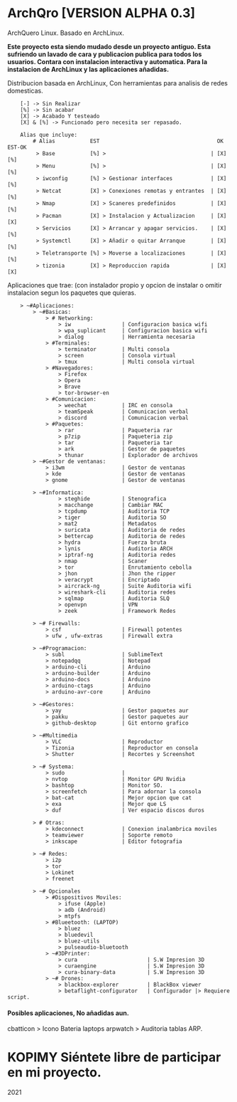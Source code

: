 # ArchQro **[VERSION ALPHA 0.3]** 
ArchQuero Linux. Basado en ArchLinux.
                
**Este proyecto esta siendo mudado desde un proyecto antiguo. 
Esta sufriendo un lavado de cara y publicacion publica para todos los usuarios.
Contara con instalacion interactiva y automatica.
Para la instalacion de ArchLinux y las aplicaciones añadidas.**



Distribucion basada en ArchLinux, Con herramientas para analisis de redes domesticas.

        [-] -> Sin Realizar 
        [%] -> Sin acabar
        [X] -> Acabado Y testeado
        [X] & [%] -> Funcionado pero necesita ser repasado.

        Alias que incluye:
            # Alias           EST                                     OK  EST-OK  
             > Base           [%] >                                 | [X]   [%] 
             > Menu           [%] >                                 | [X]   [%] 
             > iwconfig       [%] > Gestionar interfaces            | [X]   [%] 
             > Netcat         [X] > Conexiones remotas y entrantes  | [X]   [%] 
             > Nmap           [X] > Scaneres predefinidos           | [X]   [%] 
             > Pacman         [X] > Instalacion y Actualizacion     | [X]   [X] 
             > Servicios      [X] > Arrancar y apagar servicios.    | [X]   [%] 
             > Systemctl      [X] > Añadir o quitar Arranque        | [X]   [%] 
             > Teletransporte [%] > Moverse a localizaciones        | [X]   [%] 
             > tizonia        [X] > Reproduccion rapida             | [X]   [X] 
             

Aplicaciones que trae: (con instalador propio y opcion de instalar o omitir instalacion segun los paquetes que quieras.

        > ~#Aplicaciones:
            > ~#Basicas:
                > # Networking:
                    > iw                | Configuracion basica wifi
                    > wpa_suplicant     | Configuracion basica wifi
                    > dialog            | Herramienta necesaria
                > #Terminales:
                    > terminator        | Multi consola
                    > screen            | Consola virtual
                    > tmux              | Multi consola virtual
                > #Navegadores:
                    > Firefox
                    > Opera
                    > Brave
                    > tor-browser-en    
                > #Comunicacion:
                    > weechat           | IRC en consola
                    > teamSpeak         | Comunicacion verbal
                    > discord           | Comunicacion verbal
                > #Paquetes:
                    > rar               | Paqueteria rar
                    > p7zip             | Paqueteria zip
                    > tar               | Paqueteria tar
                    > ark               | Gestor de paquetes
                    > thunar            | Explorador de archivos 
            > ~#Gestor de ventanas:
                > i3wm                  | Gestor de ventanas
                > kde                   | Gestor de ventanas
                > gnome                 | Gestor de ventanas

            > ~#Informatica:
                    > steghide          | Stenografica
                    > macchange         | Cambiar MAC 
                    > tcpdump           | Auditoria TCP
                    > tiger             | Auditoria SO
                    > mat2              | Metadatos
                    > suricata          | Auditoria de redes
                    > bettercap         | Auditoria de redes
                    > hydra             | Fuerza bruta
                    > lynis             | Auditoria ARCH
                    > iptraf-ng         | Auditoria redes
                    > nmap              | Scaner 
                    > tor               | Enrutamiento cebolla
                    > jhon              | Jhon the ripper
                    > veracrypt         | Encriptado
                    > aircrack-ng       | Suite Auditoria wifi
                    > wireshark-cli     | Auditoria redes
                    > sqlmap            | Auditoria SLQ
                    > openvpn           | VPN
                    > zeek              | Framework Redes

            > ~# Firewalls:
                > csf                   | Firewall potentes
                > ufw , ufw-extras      | Firewall extra

            > ~#Programacion:
                > subl                  | SublimeText
                > notepadqq             | Notepad    
                > arduino-cli           | Arduino
                > arduino-builder       | Arduino
                > arduino-docs          | Arduino
                > arduino-ctags         | Arduino 
                > arduino-avr-core      | Arduino

            > ~#Gestores:
                > yay                   | Gestor paquetes aur
                > pakku                 | Gestor paquetes aur
                > github-desktop        | Git entorno grafico

            > ~#Multimedia              
                > VLC                   | Reproductor
                > Tizonia               | Reproductor en consola
                > Shutter               | Recortes y Screenshot

            > ~# Systema:
                > sudo                  | 
                > nvtop                 | Monitor GPU Nvidia
                > bashtop               | Monitor SO. 
                > screenfetch           | Para adornar la consola
                > bat-cat               | Mejor opcion que cat
                > exa                   | Mejor que LS
                > duf                   | Ver espacio discos duros

            > # Otras:
                > kdeconnect            | Conexion inalambrica moviles
                > teamviewer            | Soporte remoto
                > inkscape              | Editor fotografia

            > ~# Redes:
                > i2p
                > tor
                > Lokinet
                > freenet

            > ~# Opcionales
                > #Dispositivos Moviles:
                    > ifuse (Apple)
                    > adb (Android)
                    > mtpfs
                > #Blueetooth: (LAPTOP)
                    > bluez
                    > bluedevil
                    > bluez-utils
                    > pulseaudio-bluetooth            
                > ~#3DPrinter:
                    > cura                      | S.W Impresion 3D
                    > curaengine                | S.W Impresion 3D
                    > cura-binary-data          | S.W Impresion 3D
                > ~# Drones:
                    > blackbox-explorer         | BlackBox viewer
                    > betaflight-configurator   | Configurador |> Requiere script.


#### Posibles aplicaciones, No añadidas aun.
cbatticon > Icono Bateria laptops
arpwatch  > Auditoria tablas ARP.

#  **KOPIMY** Siéntete libre de participar en mi proyecto.

2021
